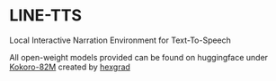 # LINE-TTS

Local Interactive Narration Environment for Text-To-Speech

All open-weight models provided can be found on huggingface under [Kokoro-82M](https://huggingface.co/hexgrad/Kokoro-82M) created by [hexgrad](https://huggingface.co/hexgrad)
